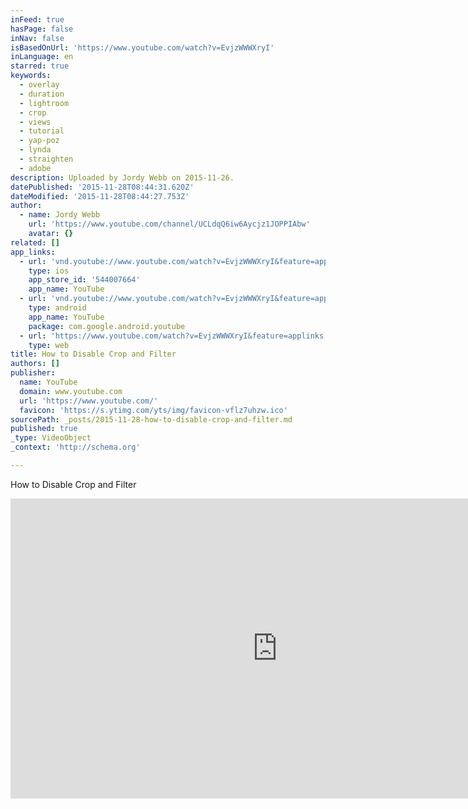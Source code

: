 ```yaml
---
inFeed: true
hasPage: false
inNav: false
isBasedOnUrl: 'https://www.youtube.com/watch?v=EvjzWWWXryI'
inLanguage: en
starred: true
keywords:
  - overlay
  - duration
  - lightroom
  - crop
  - views
  - tutorial
  - yap-poz
  - lynda
  - straighten
  - adobe
description: Uploaded by Jordy Webb on 2015-11-26.
datePublished: '2015-11-28T08:44:31.620Z'
dateModified: '2015-11-28T08:44:27.753Z'
author:
  - name: Jordy Webb
    url: 'https://www.youtube.com/channel/UCLdqQ6iw6Aycjz1JOPPIAbw'
    avatar: {}
related: []
app_links:
  - url: 'vnd.youtube://www.youtube.com/watch?v=EvjzWWWXryI&feature=applinks'
    type: ios
    app_store_id: '544007664'
    app_name: YouTube
  - url: 'vnd.youtube://www.youtube.com/watch?v=EvjzWWWXryI&feature=applinks'
    type: android
    app_name: YouTube
    package: com.google.android.youtube
  - url: 'https://www.youtube.com/watch?v=EvjzWWWXryI&feature=applinks'
    type: web
title: How to Disable Crop and Filter
authors: []
publisher:
  name: YouTube
  domain: www.youtube.com
  url: 'https://www.youtube.com/'
  favicon: 'https://s.ytimg.com/yts/img/favicon-vflz7uhzw.ico'
sourcePath: _posts/2015-11-28-how-to-disable-crop-and-filter.md
published: true
_type: VideoObject
_context: 'http://schema.org'

---
```

How to Disable Crop and Filter

<iframe src="https://cdn.embedly.com/widgets/media.html?src=https%3A%2F%2Fwww.youtube.com%2Fembed%2FEvjzWWWXryI%3Ffeature%3Doembed&amp;url=https%3A%2F%2Fwww.youtube.com%2Fwatch%3Fv%3DEvjzWWWXryI&amp;image=https%3A%2F%2Fi.ytimg.com%2Fvi%2FEvjzWWWXryI%2Fhqdefault.jpg&amp;key=b7d04c9b404c499eba89ee7072e1c4f7&amp;type=text%2Fhtml&amp;schema=youtube" width="854" height="480" scrolling="no" frameborder="0" allowfullscreen="allowfullscreen" style=""></iframe>